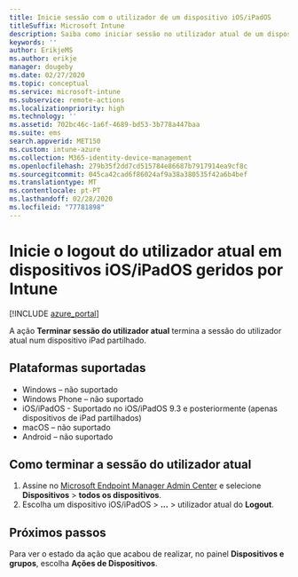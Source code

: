 ```yaml
---
title: Inicie sessão com o utilizador de um dispositivo iOS/iPadOS
titleSuffix: Microsoft Intune
description: Saiba como iniciar sessão no utilizador atual de um dispositivo iOS/iPadOS com Intune."
keywords: ''
author: ErikjeMS
ms.author: erikje
manager: dougeby
ms.date: 02/27/2020
ms.topic: conceptual
ms.service: microsoft-intune
ms.subservice: remote-actions
ms.localizationpriority: high
ms.technology: ''
ms.assetid: 702bc46c-1a6f-4689-bd53-3b778a447baa
ms.suite: ems
search.appverid: MET150
ms.custom: intune-azure
ms.collection: M365-identity-device-management
ms.openlocfilehash: 279b35f2dd7cd515784e86687b7917914ea9cf8c
ms.sourcegitcommit: 045ca42cad6f86024af9a38a380535f42a6b4bef
ms.translationtype: MT
ms.contentlocale: pt-PT
ms.lasthandoff: 02/28/2020
ms.locfileid: "77781898"
---
```

# <a name="logout-the-current-user-on-intune-managed-iosipados-devices"></a>Inicie o logout do utilizador atual em dispositivos iOS/iPadOS geridos por Intune


[!INCLUDE [azure_portal](../includes/azure_portal.md)]

A ação **Terminar sessão do utilizador atual** termina a sessão do utilizador atual num dispositivo iPad partilhado. 

## <a name="supported-platforms"></a>Plataformas suportadas

- Windows – não suportado
- Windows Phone – não suportado
- iOS/iPadOS - Suportado no iOS/iPadOS 9.3 e posteriormente (apenas dispositivos de iPad partilhados)
- macOS – não suportado
- Android – não suportado

## <a name="how-to-log-out-the-current-user"></a>Como terminar a sessão do utilizador atual

1. Assine no [Microsoft Endpoint Manager Admin Center](https://go.microsoft.com/fwlink/?linkid=2109431) e selecione **Dispositivos** > **todos os dispositivos**.
2. Escolha um dispositivo iOS/iPadOS > **...**  > utilizador atual do **Logout**.

## <a name="next-steps"></a>Próximos passos

Para ver o estado da ação que acabou de realizar, no painel **Dispositivos e grupos**, escolha **Ações de Dispositivos**.
